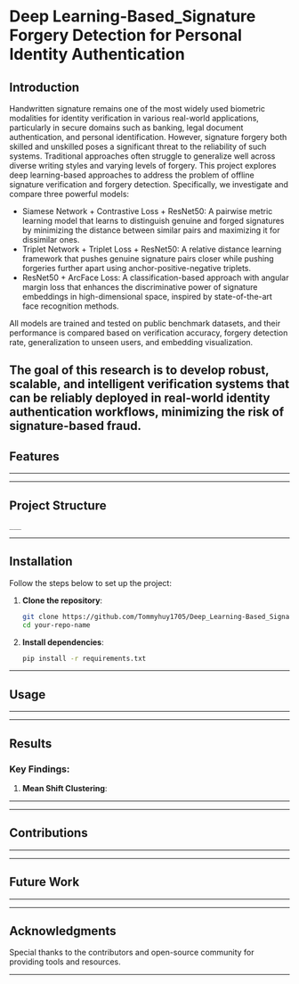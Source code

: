 # Deep Learning-Based_Signature Forgery Detection for Personal Identity Authentication
## Introduction  

Handwritten signature remains one of the most widely used biometric modalities for identity verification in various real-world applications, particularly in secure domains such as banking, legal document authentication, and personal identification. However, signature forgery both skilled and unskilled poses a significant threat to the reliability of such systems. Traditional approaches often struggle to generalize well across diverse writing styles and varying levels of forgery.
This project explores deep learning-based approaches to address the problem of offline signature verification and forgery detection. Specifically, we investigate and compare three powerful models:

- Siamese Network + Contrastive Loss + ResNet50: A pairwise metric learning model that learns to distinguish genuine and forged signatures by minimizing the distance between similar pairs and maximizing it for dissimilar ones.
- Triplet Network + Triplet Loss + ResNet50: A relative distance learning framework that pushes genuine signature pairs closer while pushing forgeries further apart using anchor-positive-negative triplets.
- ResNet50 + ArcFace Loss: A classification-based approach with angular margin loss that enhances the discriminative power of signature embeddings in high-dimensional space, inspired by state-of-the-art face recognition methods.

All models are trained and tested on public benchmark datasets, and their performance is compared based on verification accuracy, forgery detection rate, generalization to unseen users, and embedding visualization.

The goal of this research is to develop robust, scalable, and intelligent verification systems that can be reliably deployed in real-world identity authentication workflows, minimizing the risk of signature-based fraud.
---

## **Features**
___

---

## Project Structure  
```plaintext
___
```

---

## **Installation**
Follow the steps below to set up the project:

1. **Clone the repository**:  
   ```bash
   git clone https://github.com/Tommyhuy1705/Deep_Learning-Based_Signature_Forgery_Detection_for_Personal_Identity_Authentication.git
   cd your-repo-name
   ```

2. **Install dependencies**:  
   ```bash
   pip install -r requirements.txt
   ```

---

## **Usage**
___

---

## **Results**
### Key Findings:
1. **Mean Shift Clustering**:

___
 
---

## **Contributions**
___

---

## **Future Work**
___

---

## **Acknowledgments**
Special thanks to the contributors and open-source community for providing tools and resources.

--- 


